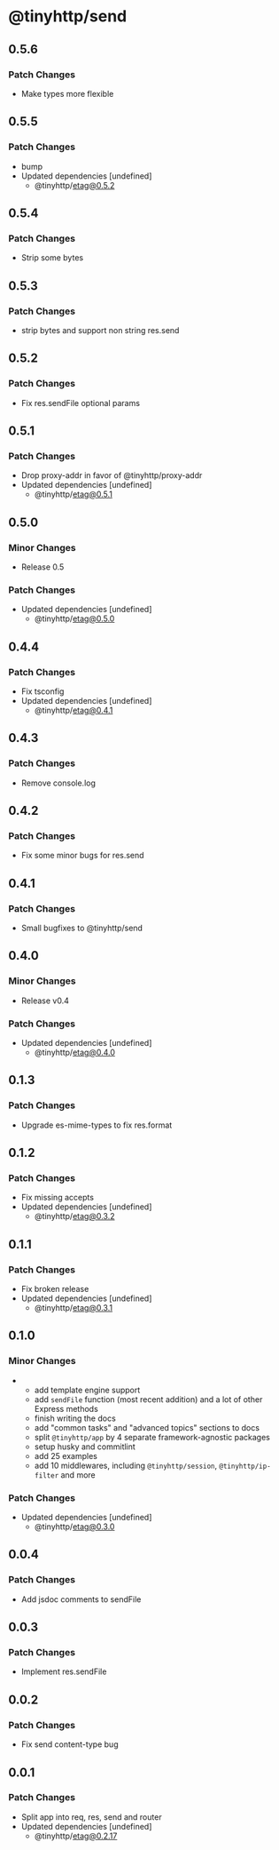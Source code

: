 # @tinyhttp/send

## 0.5.6

### Patch Changes

- Make types more flexible

## 0.5.5

### Patch Changes

- bump
- Updated dependencies [undefined]
  - @tinyhttp/etag@0.5.2

## 0.5.4

### Patch Changes

- Strip some bytes

## 0.5.3

### Patch Changes

- strip bytes and support non string res.send

## 0.5.2

### Patch Changes

- Fix res.sendFile optional params

## 0.5.1

### Patch Changes

- Drop proxy-addr in favor of @tinyhttp/proxy-addr
- Updated dependencies [undefined]
  - @tinyhttp/etag@0.5.1

## 0.5.0

### Minor Changes

- Release 0.5

### Patch Changes

- Updated dependencies [undefined]
  - @tinyhttp/etag@0.5.0

## 0.4.4

### Patch Changes

- Fix tsconfig
- Updated dependencies [undefined]
  - @tinyhttp/etag@0.4.1

## 0.4.3

### Patch Changes

- Remove console.log

## 0.4.2

### Patch Changes

- Fix some minor bugs for res.send

## 0.4.1

### Patch Changes

- Small bugfixes to @tinyhttp/send

## 0.4.0

### Minor Changes

- Release v0.4

### Patch Changes

- Updated dependencies [undefined]
  - @tinyhttp/etag@0.4.0

## 0.1.3

### Patch Changes

- Upgrade es-mime-types to fix res.format

## 0.1.2

### Patch Changes

- Fix missing accepts
- Updated dependencies [undefined]
  - @tinyhttp/etag@0.3.2

## 0.1.1

### Patch Changes

- Fix broken release
- Updated dependencies [undefined]
  - @tinyhttp/etag@0.3.1

## 0.1.0

### Minor Changes

- - add template engine support
  - add `sendFile` function (most recent addition) and a lot of other Express methods
  - finish writing the docs
  - add "common tasks" and "advanced topics" sections to docs
  - split `@tinyhttp/app` by 4 separate framework-agnostic packages
  - setup husky and commitlint
  - add 25 examples
  - add 10 middlewares, including `@tinyhttp/session`, `@tinyhttp/ip-filter` and more

### Patch Changes

- Updated dependencies [undefined]
  - @tinyhttp/etag@0.3.0

## 0.0.4

### Patch Changes

- Add jsdoc comments to sendFile

## 0.0.3

### Patch Changes

- Implement res.sendFile

## 0.0.2

### Patch Changes

- Fix send content-type bug

## 0.0.1

### Patch Changes

- Split app into req, res, send and router
- Updated dependencies [undefined]
  - @tinyhttp/etag@0.2.17
